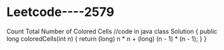 # Leetcode----2579
Count Total Number of Colored Cells
//code in java 
class Solution {
    public long coloredCells(int n) {
        return (long) n * n + (long) (n - 1) * (n - 1);
    }
}
